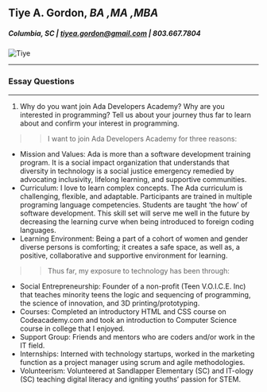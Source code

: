 ## Tiye A. Gordon, _BA ,MA ,MBA_ 
##### Columbia, SC | tiyea.gordon@gmail.com | 803.667.7804 
>
![Tiye](http://theminorityeye.com/wp-content/uploads/2017/08/Tiye-Gordon.png)
>
>
>
___
### Essay Questions 
___
1. Why do you want join Ada Developers Academy? Why are you interested in programming? Tell us about your journey thus far to learn about and confirm your interest in programming.  
>
>> I want to join Ada Developers Academy for three reasons:  
*	Mission and Values: Ada is more than a software development training program. It is a social impact organization that understands that diversity in technology is a social justice emergency remedied by advocating inclusivity, lifelong learning, and supportive communities. 
*	Curriculum: I love to learn complex concepts. The Ada curriculum is challenging, flexible, and adaptable. Participants are trained in multiple programing language competencies. Students are taught ‘the how’ of software development. This skill set will serve me well in the future by decreasing the learning curve when being introduced to foreign coding languages.  
*	Learning Environment:  Being a part of a cohort of women and gender diverse persons is comforting; it creates a safe space, as well as, a positive, collaborative and supportive environment for learning.  
>
>>Thus far, my exposure to technology has been through:
*	Social Entrepreneurship: Founder of a non-profit (Teen V.O.I.C.E. Inc) that teaches minority teens the logic and sequencing of programming, the science of innovation, and 3D printing/prototyping. 
*	Courses: Completed an introductory HTML and CSS course on Codeacademy.com and took an introduction to Computer Science course in college that I enjoyed. 
*	Support Group: Friends and mentors who are coders and/or work in the IT field. 
*	Internships: Interned with technology startups, worked in the marketing function as a project manager using scrum and agile methodologies. 
*	Volunteerism: Volunteered at Sandlapper Elementary (SC) and IT-ology (SC) teaching digital literacy and igniting youths’ passion for STEM. 
